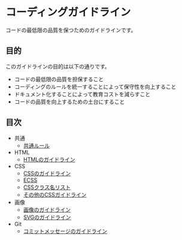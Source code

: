 # コーディングガイドライン
コードの最低限の品質を保つためのガイドラインです。


## 目的
このガイドラインの目的は以下の通りです。

- コードの最低限の品質を担保すること
- コーディングのルールを統一することによって保守性を向上すること
- ドキュメント化することによって教育コストを減らすこと
- コードの品質を向上するための土台にすること


## 目次

- 共通
  - [共通ルール](common/gl-rule.md)
- HTML
  - [HTMLのガイドライン](html/gl-html.md)
- CSS
  - [CSSのガイドライン](css/gl-css.md)
  - [ECSS](css/how-to-ecss.md)
  - [CSSクラス名リスト](css/css-naming-list.md)
  - [その他のCSSガイドライン](css/another-css-guidelines.md)
- 画像
  - [画像のガイドライン](image/gl-image.md)
  - [SVGのガイドライン](image/gl-svg.md)
- Git
  - [コミットメッセージのガイドライン](git/gl-git.md)